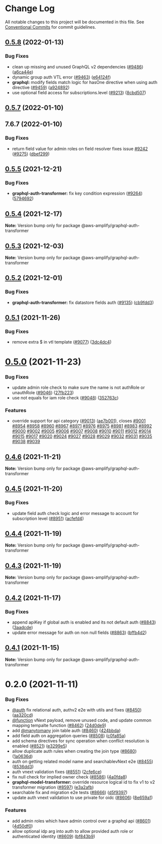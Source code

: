 # Change Log

All notable changes to this project will be documented in this file.
See [Conventional Commits](https://conventionalcommits.org) for commit guidelines.

## [0.5.8](https://github.com/aws-amplify/amplify-cli/compare/@aws-amplify/graphql-auth-transformer@0.5.7...@aws-amplify/graphql-auth-transformer@0.5.8) (2022-01-13)


### Bug Fixes

* clean up missing and unused GraphQL v2 dependencies ([#9486](https://github.com/aws-amplify/amplify-cli/issues/9486)) ([a6ca44e](https://github.com/aws-amplify/amplify-cli/commit/a6ca44e6ea0ec0a70b648e399fc3e849ccc2a7c9))
* dynamic group auth VTL error ([#9463](https://github.com/aws-amplify/amplify-cli/issues/9463)) ([e64124f](https://github.com/aws-amplify/amplify-cli/commit/e64124f8f846e65b0c1a198ed63167e15a08445c))
* **graphql:** modify fields match logic for hasOne directive when using auth directive ([#9459](https://github.com/aws-amplify/amplify-cli/issues/9459)) ([a924892](https://github.com/aws-amplify/amplify-cli/commit/a92489298625d46255263d50bbceb074eb6d2269))
* use optional field access for subscriptions.level ([#9213](https://github.com/aws-amplify/amplify-cli/issues/9213)) ([8cbd507](https://github.com/aws-amplify/amplify-cli/commit/8cbd507357b93e856fc2d5a3f455bc340b507333))





## [0.5.7](https://github.com/aws-amplify/amplify-cli/compare/@aws-amplify/graphql-auth-transformer@0.5.5...@aws-amplify/graphql-auth-transformer@0.5.7) (2022-01-10)



## 7.6.7 (2022-01-10)


### Bug Fixes

* return field value for admin roles on field resolver fixes issue [#9242](https://github.com/aws-amplify/amplify-cli/issues/9242) ([#9275](https://github.com/aws-amplify/amplify-cli/issues/9275)) ([dbef299](https://github.com/aws-amplify/amplify-cli/commit/dbef2992e53b65789d1ab51a0d342a0671f9661f))





## [0.5.5](https://github.com/aws-amplify/amplify-cli/compare/@aws-amplify/graphql-auth-transformer@0.5.4...@aws-amplify/graphql-auth-transformer@0.5.5) (2021-12-21)


### Bug Fixes

* **graphql-auth-transformer:** fix key condition expression ([#9264](https://github.com/aws-amplify/amplify-cli/issues/9264)) ([5794692](https://github.com/aws-amplify/amplify-cli/commit/5794692a05c16f23d903321644fe37a4913861e0))





## [0.5.4](https://github.com/aws-amplify/amplify-cli/compare/@aws-amplify/graphql-auth-transformer@0.5.3...@aws-amplify/graphql-auth-transformer@0.5.4) (2021-12-17)

**Note:** Version bump only for package @aws-amplify/graphql-auth-transformer





## [0.5.3](https://github.com/aws-amplify/amplify-cli/compare/@aws-amplify/graphql-auth-transformer@0.5.2...@aws-amplify/graphql-auth-transformer@0.5.3) (2021-12-03)

**Note:** Version bump only for package @aws-amplify/graphql-auth-transformer





## [0.5.2](https://github.com/aws-amplify/amplify-cli/compare/@aws-amplify/graphql-auth-transformer@0.5.1...@aws-amplify/graphql-auth-transformer@0.5.2) (2021-12-01)


### Bug Fixes

* **graphql-auth-transformer:** fix datastore fields auth ([#9135](https://github.com/aws-amplify/amplify-cli/issues/9135)) ([cb9fdd3](https://github.com/aws-amplify/amplify-cli/commit/cb9fdd30c5212e36149d942f929d77601c75b8e7))





## [0.5.1](https://github.com/aws-amplify/amplify-cli/compare/@aws-amplify/graphql-auth-transformer@0.5.0...@aws-amplify/graphql-auth-transformer@0.5.1) (2021-11-26)


### Bug Fixes

* remove extra $ in vtl template ([#9077](https://github.com/aws-amplify/amplify-cli/issues/9077)) ([3dc4dc4](https://github.com/aws-amplify/amplify-cli/commit/3dc4dc49ce1698683251dacd85fd4433ead1688f))





# [0.5.0](https://github.com/aws-amplify/amplify-cli/compare/@aws-amplify/graphql-auth-transformer@0.4.6...@aws-amplify/graphql-auth-transformer@0.5.0) (2021-11-23)


### Bug Fixes

* update admin role check to make sure the name is not authRole or unauthRole ([#9046](https://github.com/aws-amplify/amplify-cli/issues/9046)) ([27fb223](https://github.com/aws-amplify/amplify-cli/commit/27fb223c73da79fe5a2bd72ed8b3bd44d8b04960))
* use not equals for iam role check ([#9048](https://github.com/aws-amplify/amplify-cli/issues/9048)) ([352763c](https://github.com/aws-amplify/amplify-cli/commit/352763ceae03444ba9b0697c25af3cf6957e536c))


### Features

* override support for api category ([#9013](https://github.com/aws-amplify/amplify-cli/issues/9013)) ([ae7b001](https://github.com/aws-amplify/amplify-cli/commit/ae7b001f274f327a29c99c67fe851272c6208e84)), closes [#9001](https://github.com/aws-amplify/amplify-cli/issues/9001) [#8954](https://github.com/aws-amplify/amplify-cli/issues/8954) [#8958](https://github.com/aws-amplify/amplify-cli/issues/8958) [#8960](https://github.com/aws-amplify/amplify-cli/issues/8960) [#8967](https://github.com/aws-amplify/amplify-cli/issues/8967) [#8971](https://github.com/aws-amplify/amplify-cli/issues/8971) [#8976](https://github.com/aws-amplify/amplify-cli/issues/8976) [#8975](https://github.com/aws-amplify/amplify-cli/issues/8975) [#8981](https://github.com/aws-amplify/amplify-cli/issues/8981) [#8983](https://github.com/aws-amplify/amplify-cli/issues/8983) [#8992](https://github.com/aws-amplify/amplify-cli/issues/8992) [#9000](https://github.com/aws-amplify/amplify-cli/issues/9000) [#9002](https://github.com/aws-amplify/amplify-cli/issues/9002) [#9005](https://github.com/aws-amplify/amplify-cli/issues/9005) [#9006](https://github.com/aws-amplify/amplify-cli/issues/9006) [#9007](https://github.com/aws-amplify/amplify-cli/issues/9007) [#9008](https://github.com/aws-amplify/amplify-cli/issues/9008) [#9010](https://github.com/aws-amplify/amplify-cli/issues/9010) [#9011](https://github.com/aws-amplify/amplify-cli/issues/9011) [#9012](https://github.com/aws-amplify/amplify-cli/issues/9012) [#9014](https://github.com/aws-amplify/amplify-cli/issues/9014) [#9015](https://github.com/aws-amplify/amplify-cli/issues/9015) [#9017](https://github.com/aws-amplify/amplify-cli/issues/9017) [#9020](https://github.com/aws-amplify/amplify-cli/issues/9020) [#9024](https://github.com/aws-amplify/amplify-cli/issues/9024) [#9027](https://github.com/aws-amplify/amplify-cli/issues/9027) [#9028](https://github.com/aws-amplify/amplify-cli/issues/9028) [#9029](https://github.com/aws-amplify/amplify-cli/issues/9029) [#9032](https://github.com/aws-amplify/amplify-cli/issues/9032) [#9031](https://github.com/aws-amplify/amplify-cli/issues/9031) [#9035](https://github.com/aws-amplify/amplify-cli/issues/9035) [#9038](https://github.com/aws-amplify/amplify-cli/issues/9038) [#9039](https://github.com/aws-amplify/amplify-cli/issues/9039)





## [0.4.6](https://github.com/aws-amplify/amplify-cli/compare/@aws-amplify/graphql-auth-transformer@0.4.5...@aws-amplify/graphql-auth-transformer@0.4.6) (2021-11-21)

**Note:** Version bump only for package @aws-amplify/graphql-auth-transformer





## [0.4.5](https://github.com/aws-amplify/amplify-cli/compare/@aws-amplify/graphql-auth-transformer@0.4.4...@aws-amplify/graphql-auth-transformer@0.4.5) (2021-11-20)


### Bug Fixes

* update field auth check logic and error message to account for subscription level ([#8951](https://github.com/aws-amplify/amplify-cli/issues/8951)) ([acfefd4](https://github.com/aws-amplify/amplify-cli/commit/acfefd4b957d534b6d2031df22c56237d43d0261))





## [0.4.4](https://github.com/aws-amplify/amplify-cli/compare/@aws-amplify/graphql-auth-transformer@0.4.2...@aws-amplify/graphql-auth-transformer@0.4.4) (2021-11-19)

**Note:** Version bump only for package @aws-amplify/graphql-auth-transformer





## [0.4.3](https://github.com/aws-amplify/amplify-cli/compare/@aws-amplify/graphql-auth-transformer@0.4.2...@aws-amplify/graphql-auth-transformer@0.4.3) (2021-11-19)

**Note:** Version bump only for package @aws-amplify/graphql-auth-transformer





## [0.4.2](https://github.com/aws-amplify/amplify-cli/compare/@aws-amplify/graphql-auth-transformer@0.4.1...@aws-amplify/graphql-auth-transformer@0.4.2) (2021-11-17)


### Bug Fixes

* append apiKey if global auth is enabled and its not default auth ([#8843](https://github.com/aws-amplify/amplify-cli/issues/8843)) ([3aadcde](https://github.com/aws-amplify/amplify-cli/commit/3aadcde2225f0ede5c5d94c2a4cd9d1afece5288))
* update error message for auth on non null fields ([#8863](https://github.com/aws-amplify/amplify-cli/issues/8863)) ([bffb4d2](https://github.com/aws-amplify/amplify-cli/commit/bffb4d290e33dfd4362733c4344dd1a7e584234c))





## [0.4.1](https://github.com/aws-amplify/amplify-cli/compare/@aws-amplify/graphql-auth-transformer@0.2.0...@aws-amplify/graphql-auth-transformer@0.4.1) (2021-11-15)

**Note:** Version bump only for package @aws-amplify/graphql-auth-transformer





# 0.2.0 (2021-11-11)


### Bug Fixes

* [@auth](https://github.com/auth) fix relational auth, authv2 e2e with utils and fixes ([#8450](https://github.com/aws-amplify/amplify-cli/issues/8450)) ([aa320cd](https://github.com/aws-amplify/amplify-cli/commit/aa320cd2414665a484438f0764cf68fd78caa26a))
* [@function](https://github.com/function) vNext payload, remove unused code, and update common mapping tempalte function ([#8462](https://github.com/aws-amplify/amplify-cli/issues/8462)) ([24d0de9](https://github.com/aws-amplify/amplify-cli/commit/24d0de97a1bfacc3983e5b11a7582c9500759adc))
* add [@manytomany](https://github.com/manytomany) join table auth ([#8460](https://github.com/aws-amplify/amplify-cli/issues/8460)) ([424bbda](https://github.com/aws-amplify/amplify-cli/commit/424bbda410fbab100d475d37fa9ab291bfd05317))
* add field auth on aggregation queries ([#8508](https://github.com/aws-amplify/amplify-cli/issues/8508)) ([c0fa85a](https://github.com/aws-amplify/amplify-cli/commit/c0fa85a87230d631ffaf376f18f4fc3c4ec9a1f9))
* add schema directives for sync operation when conflict resolution is enabled ([#8521](https://github.com/aws-amplify/amplify-cli/issues/8521)) ([e3299e5](https://github.com/aws-amplify/amplify-cli/commit/e3299e5c09884218d486d4a488f343972674a417))
* allow duplicate auth rules when creating the join type ([#8680](https://github.com/aws-amplify/amplify-cli/issues/8680)) ([1a0636d](https://github.com/aws-amplify/amplify-cli/commit/1a0636d72d010b9d0ed18d511f853bcbffa9d421))
* auth on getting related model name and searchablevNext e2e ([#8455](https://github.com/aws-amplify/amplify-cli/issues/8455)) ([8536dd3](https://github.com/aws-amplify/amplify-cli/commit/8536dd3eb4cffc14602d80eea82b8b62b8227485))
* auth vnext validation fixes ([#8551](https://github.com/aws-amplify/amplify-cli/issues/8551)) ([2cfe6ce](https://github.com/aws-amplify/amplify-cli/commit/2cfe6ce15e9adb1e5824e3d011deb9e4d5cf5d4d))
* fix null check for implied owner check ([#8586](https://github.com/aws-amplify/amplify-cli/issues/8586)) ([4a0fda8](https://github.com/aws-amplify/amplify-cli/commit/4a0fda81472ec82d6731502bbe83a9ffd0b27198))
* **graphql-model-transformer:** override resource logical id to fix v1 to v2 transformer migration ([#8597](https://github.com/aws-amplify/amplify-cli/issues/8597)) ([e3a2afb](https://github.com/aws-amplify/amplify-cli/commit/e3a2afbbed6e97f143fc7c83064e2193f4c91bdd))
* searchable fix and migration e2e tests ([#8666](https://github.com/aws-amplify/amplify-cli/issues/8666)) ([d5f9397](https://github.com/aws-amplify/amplify-cli/commit/d5f9397fa860f32e748f6f880929b1e5856a68e2))
* update auth vnext validation to use private for oidc ([#8606](https://github.com/aws-amplify/amplify-cli/issues/8606)) ([8e659a1](https://github.com/aws-amplify/amplify-cli/commit/8e659a1357df63d5cae92b67f719ffeea9acacf0))


### Features

* add admin roles which have admin control over a graphql api ([#8601](https://github.com/aws-amplify/amplify-cli/issues/8601)) ([4d50df0](https://github.com/aws-amplify/amplify-cli/commit/4d50df000c6e11165d2da766c0eaa0097d88a0c2))
* allow optional idp arg into auth to allow provided auth role or authenticated identity ([#8609](https://github.com/aws-amplify/amplify-cli/issues/8609)) ([bf843b9](https://github.com/aws-amplify/amplify-cli/commit/bf843b90330d8ceb2ea90bc2761edd57e5d5123b))
